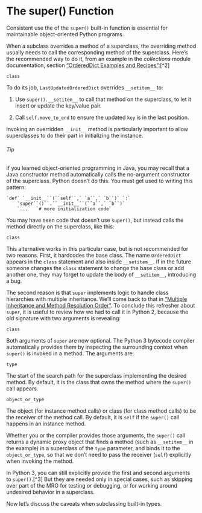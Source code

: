 # The super() Function

Consistent use the of the `super()` built-in function is essential for maintainable object-oriented Python programs.

When a subclass overrides a method of a superclass, the overriding method usually needs to call the corresponding method of the superclass. Here’s the recommended way to do it, from an example in the _collections_ module documentation, section [“OrderedDict Examples and Recipes”](https://fpy.li/14-3):[^2]

```
class
```

To do its job, `LastUpdatedOrderedDict` overrides `__setitem__` to:

1. Use `super().__setitem__` to call that method on the superclass, to let it insert or update the key/value pair.
    
2. Call `self.move_to_end` to ensure the updated `key` is in the last position.
    

Invoking an overridden `__init__` method is particularly important to allow superclasses to do their part in initializing the instance.

###### Tip

If you learned object-oriented programming in Java, you may recall that a Java constructor method automatically calls the no-argument constructor of the superclass. Python doesn’t do this. You must get used to writing this pattern:

    `def` `__init__``(``self``,` `a``,` `b``)` `:`
        `super``()``.``__init__``(``a``,` `b``)`
        `...`  `# more initialization code`

You may have seen code that doesn’t use `super()`, but instead calls the method directly on the superclass, like this:

```
class
```

This alternative works in this particular case, but is not recommended for two reasons. First, it hardcodes the base class. The name `OrderedDict` appears in the `class` statement and also inside `__setitem__`. If in the future someone changes the `class` statement to change the base class or add another one, they may forget to update the body of `__setitem__`, introducing a bug.

The second reason is that `super` implements logic to handle class hierarchies with multiple inheritance. We’ll come back to that in [“Multiple Inheritance and Method Resolution Order”](#mro_section). To conclude this refresher about `super`, it is useful to review how we had to call it in Python 2, because the old signature with two arguments is revealing:

```
class
```

Both arguments of `super` are now optional. The Python 3 bytecode compiler automatically provides them by inspecting the surrounding context when `super()` is invoked in a method. The arguments are:

`type`

The start of the search path for the superclass implementing the desired method. By default, it is the class that owns the method where the `super()` call appears.

`object_or_type`

The object (for instance method calls) or class (for class method calls) to be the receiver of the method call. By default, it is `self` if the `super()` call happens in an instance method.

Whether you or the compiler provides those arguments, the `super()` call returns a dynamic proxy object that finds a method (such as `__setitem__` in the example) in a superclass of the `type` parameter, and binds it to the `object_or_type`, so that we don’t need to pass the receiver (`self`) explicitly when invoking the method.

In Python 3, you can still explicitly provide the first and second arguments to `super()`.[^3] But they are needed only in special cases, such as skipping over part of the MRO for testing or debugging, or for working around undesired behavior in a superclass.

Now let’s discuss the caveats when subclassing built-in types.